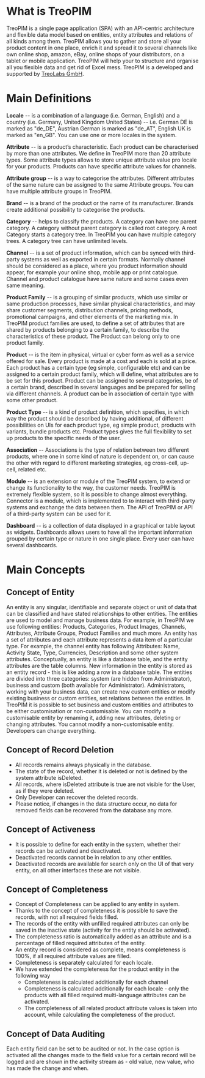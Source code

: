 # What is TreoPIM

TreoPIM is a single page application (SPA) with an API-centric architecture and flexible data model based on entities, entity attributes and relations of all kinds among them. TreoPIM allows you to gather and store all your product  content in one place, enrich it and spread it to several channels like own online shop, amazon, eBay, online shops of your distributors, on a tablet or mobile application. TreoPIM will help your to structure and organise all you flexible data and get rid of Excel mess. 
TreoPIM is a developed and supported by [TreoLabs GmbH](https://treolabs.com).

# Main Definitions

**Locale** -- is a combination of a language (i.e. German, English) and a country (i.e. Germany, United Kingdom United States) -- i.e. German DE is marked as "de_DE", Austrian German is marked as "de_AT", English UK is marked as "en_GB".  You can use one or more locales in the system.

**Attribute** -- is a product’s characteristic. Each product can be characterised by more than one attributes. We define in TreoPIM more than 20 attribute types. Some attribute types allows to store unique attribute value pro locale for your products. Products  can have specific attribute values for channels.

**Attribute group**  -- is a way to categorise the attributes. Different attributes of the same nature can be assigned to the same Attribute groups. You can have multiple attribute groups in TreoPIM.

**Brand** -- is a brand of the product or the name of its manufacturer. Brands create additional possibility to categorise the products.

**Category** -- helps to classify the products. A category can have one parent category. A category without parent category is called root category. A root Category starts a category tree. In TreoPIM you can have multiple category trees. A category tree can have unlimited levels.

**Channel** -- is a set of product information, which can be synced with third-party systems as well as exported in certain formats. Normally channel should be considered as a place, where you product information should appear, for example your online shop, mobile app or print catalogue. Channel and product catalogue have same nature and some cases even same meaning.

**Product Family** -- is a grouping of similar products, which use similar or same production processes, have similar physical characteristics, and may share customer segments, distribution channels, pricing methods, promotional campaigns, and other elements of the marketing mix. In TreoPIM product families are used, to define a set of attributes that are shared by products belonging to a certain family, to describe the characteristics of these product. The Product can belong only to one product family.

**Product** -- is the item in physical, virtual or cyber form as well as a service offered for sale. Every product is made at a cost and each is sold at a price. Each product has a certain type (eg simple, configurable etc) and can be assigned to a certain product family, which will define, what attributes are to be set for this product.  Product can be assigned to several categories, be of a certain brand,  described in several languages and be prepared for selling via different channels. A product can be in association of certain type with some other product.

**Product Type** -- is a kind of product definition, which specifies, in which way the product should be described by having additional, of different possibilities on UIs for each product type, eg simple product, products with variants, bundle products etc. Product types gives the full flexibility to set up products to the specific needs of the user.

**Association** -- Associations is the type of relation between two different products, where one in some kind of nature is dependent on, or can cause the other with regard to different marketing strategies, eg cross-cell, up-cell, related etc.

**Module** -- is an extension or module of the TreoPIM system, to extend or change its functionality to the way, the customer needs. TreoPIM is extremely flexible system, so it is possible to change almost everything. Connector is a module,  which is implemented to ~~to~~ interact with third-party systems and exchange the data between them. The API of TreoPIM or API of a third-party system can be used for it.

**Dashboard** -- is a collection of data displayed in a graphical or table layout as widgets. Dashboards allows users to have all the important information grouped by certain type or nature in one single place. Every user can have several dashboards.

# Main Concepts

## Concept of Entity

An entity is any singular, identifiable and separate object or unit of data that can be classified and have stated relationships to other entities. The entities are used to model and manage business data. For example, in TreoPIM we use following entities: Products, Categories, Product Images, Channels, Attributes, Attribute Groups, Product Families and much more. An entity has a set of attributes and each attribute represents a data item of a particular type. For example, the channel entity has  following Attributes: Name,  Activity State,  Type,  Currencies, Description and some other system  attributes. Conceptually, an entity is like a database table, and the entity attributes are the table columns. New information in the entity is stored as an entity record - this is like adding a row in a database table. The entities are divided into three categories: system (are hidden from Administrator), business and custom (both available for Administrator). Administrators, working with your business data, can create new custom entities or modify existing business or custom entities, set relations between the entities. In TreoPIM it is possible to set business and custom entities and attributes to be either customisation or non-customisable.  You can modify a customisable entity by renaming it, adding new attributes, deleting or changing attributes. You cannot modify a non-customisable entity.  Developers can change everything.

## Concept of Record Deletion

- All records remains always physically  in the database.
- The state of the record, whether it is deleted or not is defined by the system attribute isDeleted.
- All records, where isDeleted attribute is true are not visible for the User, as if they were deleted.
- Only Developer can recover the deleted records.
- Please notice, if changes in the data structure occur, no data for removed fields can be recovered from the database any more.

## Concept of Activeness

- It is possible to define for each entity in the system, whether their records can be activated and deactivated.
- Deactivated records cannot be in relation to any other entities.
- Deactivated records are available for search only on the UI of that very entity, on all other interfaces these are not visible.

## Concept of Completeness

- Concept of Completeness can be applied to any entity in system.
- Thanks to the concept of completeness it is possible to save the records, with not all required fields filled.
- The records of the entity with unfilled required attributes can only be saved in the inactive state (activity for the entity should be activated).
- The completeness ratio is automatically added as an attribute and is a percentage of filled required attributes of the entity.
- An entity record is considered as complete, means completeness is 100%, if all required attribute values are filled. 
- Completeness is separately calculated for each locale.
- We have extended the completeness for the product entity in the following way
  - Completeness is calculated additionally for each channel 
  - Completeness is calculated additionally for each locale - only the products with all filled required multi-language attributes can be activated.
  - The completeness of all related product attribute values is taken into account, while calculating the completeness of the product.

## Concept of Data Auditing

Each entity field can be set to be audited or not. In the case option is activated all the changes made to the field value for a certain record will be logged and are shown in the activity stream as - old value, new value, who has made the change and when.  
